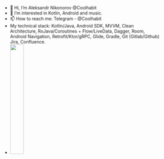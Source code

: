 - 👋 Hi, I’m Aleksandr Nikonorov @Coolhabit
- 👀 I’m interested in Kotlin, Android and music.
- 📫 How to reach me: Telegram - @Coolhabit
- My technical stack: Kotlin/Java, Android SDK, MVVM, Clean Architecture, RxJava/Coroutines + Flow/LiveData, Dagger, Room, Android Navigation, Retrofit/Ktor/gRPC, Glide, Gradle, Git (Gitlab/Github) Jira, Confluence.
- <img src="(https://user-images.githubusercontent.com/82819729/204920582-8af6883a-4067-43dd-a642-dfa09862ab09.png" width=30% height=30%>
